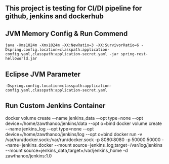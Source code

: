## This project is testing for CI/DI pipeline for github, jenkins and dockerhub

JVM Memory Config & Run Commend
--------------------------------
    java -Xms1024m -Xmx1024m -XX:NewRatio=3 -XX:SurvivorRatio=6 -Dspring.config.location=classpath:application-config.yaml,classpath:application-secret.yaml -jar spring-rest-helloworld.jar 


Eclipse JVM Parameter
--------------------------------
    -Dspring.config.location=classpath:application-config.yaml,classpath:application-secret.yaml


Run Custom Jenkins Container
--------------------------------
docker volume create --name jenkins_data --opt type=none --opt device=/home/zawthanoo/jenkins/data --opt o=bind
docker volume create --name jenkins_log --opt type=none --opt device=/home/zawthanoo/jenkins/log --opt o=bind
docker run -v /var/run/docker.sock:/var/run/docker.sock -p 8080:8080 -p 50000:50000 --name=jenkins_docker --mount source=jenkins_log,target=/var/log/jenkins --mount source=jenkins_data,target=/var/jenkins_home -d zawthanoo/jenkins:1.0
